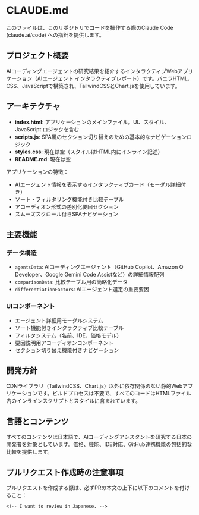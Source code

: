 # CLAUDE.md

このファイルは、このリポジトリでコードを操作する際のClaude Code (claude.ai/code) への指針を提供します。

## プロジェクト概要

AIコーディングエージェントの研究結果を紹介するインタラクティブWebアプリケーション（AIエージェント インタラクティブレポート）です。バニラHTML、CSS、JavaScriptで構築され、TailwindCSSとChart.jsを使用しています。

## アーキテクチャ

- **index.html**: アプリケーションのメインファイル。UI、スタイル、JavaScript ロジックを含む
- **scripts.js**: SPA風のセクション切り替えのための基本的なナビゲーションロジック  
- **styles.css**: 現在は空（スタイルはHTML内にインライン記述）
- **README.md**: 現在は空

アプリケーションの特徴：
- AIエージェント情報を表示するインタラクティブカード（モーダル詳細付き）
- ソート・フィルタリング機能付き比較テーブル
- アコーディオン形式の差別化要因セクション
- スムーズスクロール付きSPAナビゲーション

## 主要機能

### データ構造
- `agentsData`: AIコーディングエージェント（GitHub Copilot、Amazon Q Developer、Google Gemini Code Assistなど）の詳細情報配列
- `comparisonData`: 比較テーブル用の簡略化データ
- `differentiationFactors`: AIエージェント選定の重要要因

### UIコンポーネント
- エージェント詳細用モーダルシステム
- ソート機能付きインタラクティブ比較テーブル
- フィルタシステム（名前、IDE、価格モデル）
- 要因説明用アコーディオンコンポーネント
- セクション切り替え機能付きナビゲーション

## 開発方針

CDNライブラリ（TailwindCSS、Chart.js）以外に依存関係のない静的Webアプリケーションです。ビルドプロセスは不要で、すべてのコードはHTMLファイル内のインラインスクリプトとスタイルに含まれています。

## 言語とコンテンツ

すべてのコンテンツは日本語で、AIコーディングアシスタントを研究する日本の開発者を対象としています。価格、機能、IDE対応、GitHub連携機能の包括的な比較を提供します。

## プルリクエスト作成時の注意事項

プルリクエストを作成する際は、必ずPRの本文の上下に以下のコメントを付けること：
```
<!-- I want to review in Japanese. -->
```